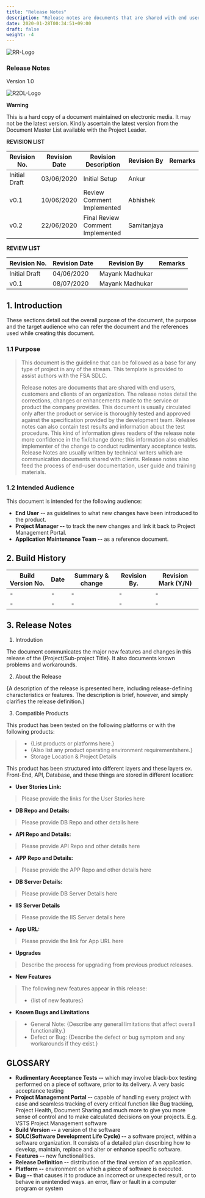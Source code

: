 ```yaml
---
title: "Release Notes"
description: "Release notes are documents that are shared with end users, customers and clients of an organization. The release notes detail the corrections, changes or enhancements made to the service or product the company provides"
date: 2020-01-28T00:34:51+09:00
draft: false
weight: -4
---
```

![RR-Logo](../../../images/Rolls-Royce.jpg)

### Release Notes

Version 1.0

![R2DL-Logo](../../../images/R2DL.jpg)

**Warning**

This is a hard copy of a document maintained on electronic media. It may not be the latest version. Kindly ascertain the latest version from the Document Master List available with the Project Leader.

**REVISION LIST**

| Revision No. | Revision Date | Revision Description | Revision By | Remarks |
| - | - | - | - | - |
| Initial Draft | 03/06/2020 | Initial Setup | Ankur |   |
| v0.1 | 10/06/2020 | Review Comment Implemented | Abhishek |   |
| v0.2 | 22/06/2020 | Final Review Comment Implemented | Samitanjaya |   |

**REVIEW LIST**

| Revision No. | Revision Date | Revision By | Remarks |
| - | - | - | - |
| Initial Draft | 04/06/2020 | Mayank Madhukar |   |
| v0.1 | 08/07/2020 | Mayank Madhukar |   |


## 1. Introduction

These sections detail out the overall purpose of the document, the purpose and the target audience who can refer the document and the references used while creating this document.

### 1.1 Purpose

> This document is the guideline that can be followed as a base for any type of project in any of the stream. This template is provided to assist authors with the FSA SDLC.
> 
> Release notes are documents that are shared with end users, customers and clients of an organization. The release notes detail the corrections, changes or enhancements made to the service or product the company provides. This document is usually circulated only after the product or service is thoroughly tested and approved against the specification provided by the development team. Release notes can also contain test results and information about the test procedure. This kind of information gives readers of the release note more confidence in the fix/change done; this information also enables implementer of the change to conduct rudimentary acceptance tests. Release Notes are usually written by technical writers which are communication documents shared with clients. Release notes also feed the process of end-user documentation, user guide and training materials.

### 1.2 Intended Audience

This document is intended for the following audience:

- **End User** -- as guidelines to what new changes have been introduced to the product.
- **Project Manager --** to track the new changes and link it back to Project Management Portal.
- **Application Maintenance Team --** as a reference document.

## 2. Build History

| Build Version No. | Date | Summary & change | Revision By. | Revision Mark (Y/N) |
| - | - | - | - | - |
| - | - | - | - | - |
| - | - | - | - | - |

## 3. Release Notes

1. Introdution

The document communicates the major new features and changes in this release of the {Project/Sub-project Title}. It also documents known problems and workarounds.

2. About the Release

{A description of the release is presented here, including release-defining characteristics or features. The description is brief, however, and simply clarifies the release definition.}

3. Compatible Products

This product has been tested on the following platforms or with the following products:

> - {List products or platforms here.}
> - {Also list any product operating environment requirementshere.}
> - Storage Location & Project Details

This product has been structured into different layers and these layers ex. Front-End, API, Database, and these things are stored in different location:

- **User Stories Link:**

> Please provide the links for the User Stories here

- **DB Repo and Details:**

> Please provide DB Repo and other details here

- **API Repo and Details:**

> Please provide API Repo and other details here

- **APP Repo and Details:**

> Please provide the APP Repo and other details here

- **DB Server Details:**

> Please provide DB Server Details here

- **IIS Server Details**

> Please provide the IIS Server details here

- **App URL:**

> Please provide the link for App URL here

* **Upgrades**

> Describe the process for upgrading from previous product releases.

* **New Features**

> The following new features appear in this release:
> 
> * {list of new features}

* **Known Bugs and Limitations**

> * General Note: {Describe any general limitations that affect overall functionality.}
> * Defect or Bug: {Describe the defect or bug symptom and any workarounds if they exist.}

## GLOSSARY

- **Rudimentary Acceptance Tests --** which may involve black-box testing performed on a piece of software, prior to its delivery. A very basic acceptance testing
- **Project Management Portal --** capable of handling every project with ease and seamless tracking of every critical function like Bug tracking, Project Health, Document Sharing and much more to give you more sense of control and to make calculated decisions on your projects. E.g. VSTS Project Management software
- **Build Version --** a version of the software
- **SDLC(Software Development Life Cycle) --** a software project, within a software organization. It consists of a detailed plan describing how to develop, maintain, replace and alter or enhance specific software.
- **Features --** new functionalities.
- **Release Definition --** distribution of the final version of an application.
- **Platform --** environment on which a piece of software is executed.
- **Bug --** that causes it to produce an incorrect or unexpected result, or to behave in unintended ways. an error, flaw or fault in a computer program or system

